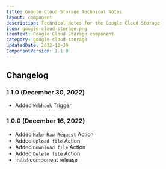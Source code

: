 ```yaml
---
title: Google Cloud Storage Technical Notes
layout: component
description: Technical Notes for the Google Cloud Storage
icon: google-cloud-storage.png
icontext: Google Cloud Storage component
category: google-cloud-storage
updatedDate: 2022-12-30
ComponentVersion: 1.1.0
---
```


## Changelog

### 1.1.0 (December 30, 2022)

* Added `Webhook` Trigger

### 1.0.0 (December 16, 2022)

* Added `Make Raw Request` Action
* Added `Upload file` Action
* Added `Download file` Action
* Added `Delete file` Action
* Initial component release
